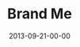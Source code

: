 ---
layout: message
category: message
series: "#culture"
title: "Brand Me"
date: 2013-09-21-00-00
message_id: 820
audio-description: "Chuck Mingo talks about living in a #brandme world."
audio: "http://www.crossroads.net/players/media/hq/culture_01.mp3"
audio-title: "Brand Me"
audio-duration: "32:00"
program-description: "Program - WK1&#58; #culture"
program: "http://www.crossroads.net/players/media/hq/09_21-22_13Program_LO.pdf"
program-title: "Brand Me"
video-description: "Chuck Mingo talks about living in a #brandme world."
video-title: "Brand Me"
video: "https://s3.amazonaws.com/crossroadsvideomessages/culture_01.mp4"
video-poster: "https://www.crossroads.net/uploadedfiles/culture_01_still.jpg"
---